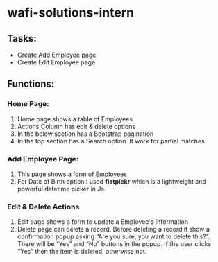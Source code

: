 # wafi-solutions-intern

## Tasks:
<ul>
  <li>Create Add Employee page</li>
  <li>Create Edit Employee page</li>
</ul>

## Functions:
### Home Page:
<ol>
  <li>Home page shows a table of Employees</li>
  <li>Actions Column has edit & delete options</li>
  <li>In the below section has a Bootstrap pagination</li>
  <li>In the top section has a Search option. It work for partial matches</li>
</ol>

### Add Employee Page:
<ol>
  <li>This page shows a form of Employees</li>
  <li>For Date of Birth option I used <b>flatpickr</b> which is a lightweight and powerful datetime picker in Js.</li>
</ol>

### Edit & Delete Actions
<ol>
  <li>Edit page shows a form to update a Employee's information</li>
  <li>Delete page can delete a record. Before deleting a record it show a confirmation popup asking “Are you sure, you want to delete this?”. There will be “Yes” and “No” buttons in the       popup. If the user clicks “Yes” then the item is deleted, otherwise not.
 </li>

</ol>

